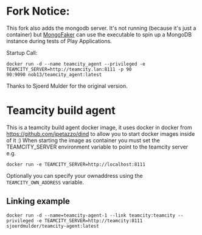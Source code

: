 Fork Notice:
============
This fork also adds the mongodb server. It's not running (because it's just a container) but [MongoFaker]( https://github.com/reactivecore/mongofaker) can use the executable to spin up a MongoDB instance during tests of Play  Applications.

Startup Call:
```
docker run -d --name teamcity_agent --privileged -e TEAMCITY_SERVER=http://teamcity.lan:8111 -p 90
90:9090 nob13/teamcity_agent:latest
```

Thanks to Sjoerd Mulder for the original version.


Teamcity build agent
========================

This is a teamcity build agent docker image, it uses docker in docker from https://github.com/jpetazzo/dind to allow you to start docker images inside of it :)
When starting the image as container you must set the TEAMCITY_SERVER environment variable to point to the teamcity server e.g.
```
docker run -e TEAMCITY_SERVER=http://localhost:8111
```

Optionally you can specify your ownaddress using the `TEAMCITY_OWN_ADDRESS` variable.

Linking example
--------
```
docker run -d --name=teamcity-agent-1 --link teamcity:teamcity --privileged -e TEAMCITY_SERVER=http://teamcity:8111 sjoerdmulder/teamcity-agent:latest
```
